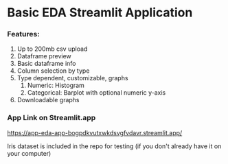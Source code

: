 # Basic EDA Streamlit Application
### Features:
1. Up to 200mb csv upload
1. Dataframe preview
1. Basic dataframe info
1. Column selection by type
1. Type dependent, customizable, graphs 
    1. Numeric: Histogram
    2. Categorical: Barplot with optional numeric y-axis
1. Downloadable graphs

### App Link on Streamlit.app
https://app-eda-app-bogpdkvutxwkdsvgfvdavr.streamlit.app/

Iris dataset is included in the repo for testing (if you don't already have it on your computer)

